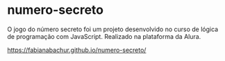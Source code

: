 # numero-secreto

O jogo do número secreto foi um projeto desenvolvido no curso de lógica de programação com JavaScript. Realizado na plataforma da Alura.

https://fabianabachur.github.io/numero-secreto/
